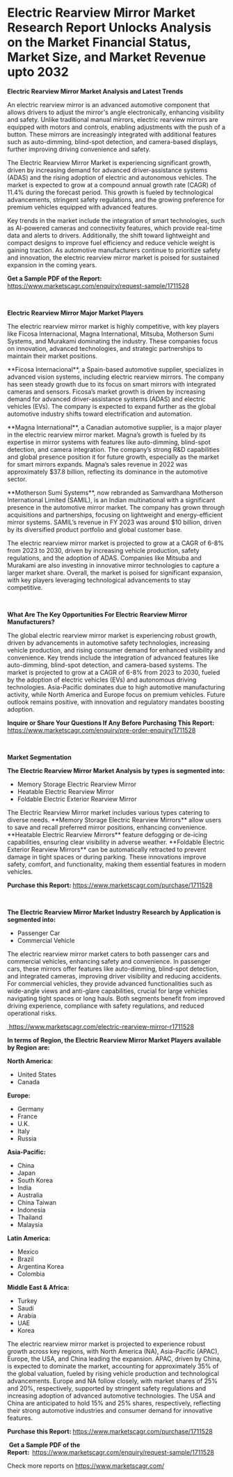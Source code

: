 <p><h1>Electric Rearview Mirror Market Research Report Unlocks Analysis on the Market Financial Status, Market Size, and Market Revenue upto 2032</h1></p><p><strong>Electric Rearview Mirror Market Analysis and Latest Trends</strong></p>
<p><p>An electric rearview mirror is an advanced automotive component that allows drivers to adjust the mirror's angle electronically, enhancing visibility and safety. Unlike traditional manual mirrors, electric rearview mirrors are equipped with motors and controls, enabling adjustments with the push of a button. These mirrors are increasingly integrated with additional features such as auto-dimming, blind-spot detection, and camera-based displays, further improving driving convenience and safety.</p><p>The Electric Rearview Mirror Market is experiencing significant growth, driven by increasing demand for advanced driver-assistance systems (ADAS) and the rising adoption of electric and autonomous vehicles. The market is expected to grow at a compound annual growth rate (CAGR) of 11.4% during the forecast period. This growth is fueled by technological advancements, stringent safety regulations, and the growing preference for premium vehicles equipped with advanced features.</p><p>Key trends in the market include the integration of smart technologies, such as AI-powered cameras and connectivity features, which provide real-time data and alerts to drivers. Additionally, the shift toward lightweight and compact designs to improve fuel efficiency and reduce vehicle weight is gaining traction. As automotive manufacturers continue to prioritize safety and innovation, the electric rearview mirror market is poised for sustained expansion in the coming years.</p></p>
<p><strong>Get a Sample PDF of the Report:&nbsp;</strong> <a href="https://www.marketscagr.com/enquiry/request-sample/1711528?utm_campaign=1879&utm_medium=2&utm_source=Github&utm_content=ia&utm_term=21012025&utm_id=electric-rearview-mirror">https://www.marketscagr.com/enquiry/request-sample/1711528</a></p>
<p>&nbsp;</p>
<p><strong>Electric Rearview Mirror Major Market Players</strong></p>
<p><p>The electric rearview mirror market is highly competitive, with key players like Ficosa Internacional, Magna International, Mitsuba, Motherson Sumi Systems, and Murakami dominating the industry. These companies focus on innovation, advanced technologies, and strategic partnerships to maintain their market positions.</p><p>**Ficosa Internacional**, a Spain-based automotive supplier, specializes in advanced vision systems, including electric rearview mirrors. The company has seen steady growth due to its focus on smart mirrors with integrated cameras and sensors. Ficosa’s market growth is driven by increasing demand for advanced driver-assistance systems (ADAS) and electric vehicles (EVs). The company is expected to expand further as the global automotive industry shifts toward electrification and automation.</p><p>**Magna International**, a Canadian automotive supplier, is a major player in the electric rearview mirror market. Magna’s growth is fueled by its expertise in mirror systems with features like auto-dimming, blind-spot detection, and camera integration. The company’s strong R&D capabilities and global presence position it for future growth, especially as the market for smart mirrors expands. Magna’s sales revenue in 2022 was approximately $37.8 billion, reflecting its dominance in the automotive sector.</p><p>**Motherson Sumi Systems**, now rebranded as Samvardhana Motherson International Limited (SAMIL), is an Indian multinational with a significant presence in the automotive mirror market. The company has grown through acquisitions and partnerships, focusing on lightweight and energy-efficient mirror systems. SAMIL’s revenue in FY 2023 was around $10 billion, driven by its diversified product portfolio and global customer base.</p><p>The electric rearview mirror market is projected to grow at a CAGR of 6-8% from 2023 to 2030, driven by increasing vehicle production, safety regulations, and the adoption of ADAS. Companies like Mitsuba and Murakami are also investing in innovative mirror technologies to capture a larger market share. Overall, the market is poised for significant expansion, with key players leveraging technological advancements to stay competitive.</p></p>
<p>&nbsp;</p>
<p><strong>What Are The Key Opportunities For Electric Rearview Mirror Manufacturers?</strong></p>
<p><p>The global electric rearview mirror market is experiencing robust growth, driven by advancements in automotive safety technologies, increasing vehicle production, and rising consumer demand for enhanced visibility and convenience. Key trends include the integration of advanced features like auto-dimming, blind-spot detection, and camera-based systems. The market is projected to grow at a CAGR of 6-8% from 2023 to 2030, fueled by the adoption of electric vehicles (EVs) and autonomous driving technologies. Asia-Pacific dominates due to high automotive manufacturing activity, while North America and Europe focus on premium vehicles. Future outlook remains positive, with innovation and regulatory mandates boosting adoption.</p></p>
<p><strong>Inquire or Share Your Questions If Any Before Purchasing This Report:</strong> <a href="https://www.marketscagr.com/enquiry/pre-order-enquiry/1711528?utm_campaign=1879&utm_medium=2&utm_source=Github&utm_content=ia&utm_term=21012025&utm_id=electric-rearview-mirror">https://www.marketscagr.com/enquiry/pre-order-enquiry/1711528</a></p>
<p>&nbsp;</p>
<p><strong>Market Segmentation</strong></p>
<p><strong>The Electric Rearview Mirror Market Analysis by types is segmented into:</strong></p>
<p><ul><li>Memory Storage Electric Rearview Mirror</li><li>Heatable Electric Rearview Mirror</li><li>Foldable Electric Exterior Rearview Mirror</li></ul></p>
<p><p>The Electric Rearview Mirror market includes various types catering to diverse needs. **Memory Storage Electric Rearview Mirrors** allow users to save and recall preferred mirror positions, enhancing convenience. **Heatable Electric Rearview Mirrors** feature defogging or de-icing capabilities, ensuring clear visibility in adverse weather. **Foldable Electric Exterior Rearview Mirrors** can be automatically retracted to prevent damage in tight spaces or during parking. These innovations improve safety, comfort, and functionality, making them essential features in modern vehicles.</p></p>
<p><strong>Purchase this Report:&nbsp;</strong><a href="https://www.marketscagr.com/purchase/1711528?utm_campaign=1879&utm_medium=2&utm_source=Github&utm_content=ia&utm_term=21012025&utm_id=electric-rearview-mirror">https://www.marketscagr.com/purchase/1711528</a></p>
<p>&nbsp;</p>
<p><strong>The Electric Rearview Mirror Market Industry Research by Application is segmented into:</strong></p>
<p><ul><li>Passenger Car</li><li>Commercial Vehicle</li></ul></p>
<p><p>The electric rearview mirror market caters to both passenger cars and commercial vehicles, enhancing safety and convenience. In passenger cars, these mirrors offer features like auto-dimming, blind-spot detection, and integrated cameras, improving driver visibility and reducing accidents. For commercial vehicles, they provide advanced functionalities such as wide-angle views and anti-glare capabilities, crucial for large vehicles navigating tight spaces or long hauls. Both segments benefit from improved driving experience, compliance with safety regulations, and reduced operational risks.</p></p>
<p><a href="https://www.marketscagr.com/electric-rearview-mirror-r1711528?utm_campaign=1879&utm_medium=2&utm_source=Github&utm_content=ia&utm_term=21012025&utm_id=electric-rearview-mirror">&nbsp;https://www.marketscagr.com/electric-rearview-mirror-r1711528</a></p>
<p><strong>In terms of Region, the Electric Rearview Mirror Market Players available by Region are:</strong></p>
<p>
    <p> <strong> North America: </strong>
        <ul>
            <li>United States</li>
            <li>Canada</li>
        </ul>
        </p> 
    <p> <strong> Europe: </strong>
        <ul>
            <li>Germany</li>
            <li>France</li>
            <li>U.K.</li>
            <li>Italy</li>
            <li>Russia</li>
        </ul>
        </p> 
    <p> <strong> Asia-Pacific: </strong>
        <ul>
            <li>China</li>
            <li>Japan</li>
            <li>South Korea</li>
            <li>India</li>
            <li>Australia</li>
            <li>China Taiwan</li>
            <li>Indonesia</li>
            <li>Thailand</li>
            <li>Malaysia</li>
        </ul>
        </p> 
    <p> <strong> Latin America: </strong>
        <ul>
            <li>Mexico</li>
            <li>Brazil</li>
            <li>Argentina Korea</li>
            <li>Colombia</li>
        </ul>
        </p> 
    <p> <strong> Middle East & Africa: </strong>
        <ul>
            <li>Turkey</li>
            <li>Saudi</li>
            <li>Arabia</li>
            <li>UAE</li>
            <li>Korea</li>
        </ul>
    </p>
    </p>
<p><p>The electric rearview mirror market is projected to experience robust growth across key regions, with North America (NA), Asia-Pacific (APAC), Europe, the USA, and China leading the expansion. APAC, driven by China, is expected to dominate the market, accounting for approximately 35% of the global valuation, fueled by rising vehicle production and technological advancements. Europe and NA follow closely, with market shares of 25% and 20%, respectively, supported by stringent safety regulations and increasing adoption of advanced automotive technologies. The USA and China are anticipated to hold 15% and 25% shares, respectively, reflecting their strong automotive industries and consumer demand for innovative features.</p></p>
<p><strong>Purchase this Report: </strong><a href="https://www.marketscagr.com/purchase/1711528?utm_campaign=1879&utm_medium=2&utm_source=Github&utm_content=ia&utm_term=21012025&utm_id=electric-rearview-mirror">https://www.marketscagr.com/purchase/1711528</a></p>
<p>&nbsp;<strong>Get a Sample PDF of the Report:&nbsp;&nbsp;</strong><a href="https://www.marketscagr.com/enquiry/request-sample/1711528?utm_campaign=1879&utm_medium=2&utm_source=Github&utm_content=ia&utm_term=21012025&utm_id=electric-rearview-mirror">https://www.marketscagr.com/enquiry/request-sample/1711528</a></p>
<p><strong></strong></p>
<p>Check more reports on <a href="https://www.marketscagr.com/?utm_campaign=1879&utm_medium=2&utm_source=Github&utm_content=ia&utm_term=21012025&utm_id=electric-rearview-mirror">https://www.marketscagr.com/</a></p>